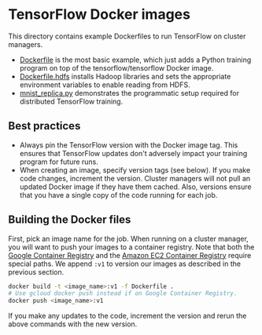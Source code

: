 # TensorFlow Docker images

This directory contains example Dockerfiles to run TensorFlow on cluster
managers.

- [Dockerfile](Dockerfile) is the most basic example, which just adds a Python
  training program on top of the tensorflow/tensorflow Docker image.
- [Dockerfile.hdfs](Dockerfile.hdfs) installs Hadoop libraries and sets the
  appropriate environment variables to enable reading from HDFS.
- [mnist_replica.py](mnist_replica.py) demonstrates the programmatic setup
  required for distributed TensorFlow training.

## Best practices

- Always pin the TensorFlow version with the Docker image tag. This ensures that
  TensorFlow updates don't adversely impact your training program for future
  runs.
- When creating an image, specify version tags (see below). If you make code
  changes, increment the version. Cluster managers will not pull an updated
  Docker image if they have them cached. Also, versions ensure that you have
  a single copy of the code running for each job.

## Building the Docker files

First, pick an image name for the job. When running on a cluster manager, you
will want to push your images to a container registry. Note that both the
[Google Container Registry](https://cloud.google.com/container-registry/)
and the [Amazon EC2 Container Registry](https://aws.amazon.com/ecr/) require
special paths. We append `:v1` to version our images as described in the
previous section.

```sh
docker build -t <image_name>:v1 -f Dockerfile .
# Use gcloud docker push instead if on Google Container Registry.
docker push <image_name>:v1
```

If you make any updates to the code, increment the version and rerun the above
commands with the new version.
